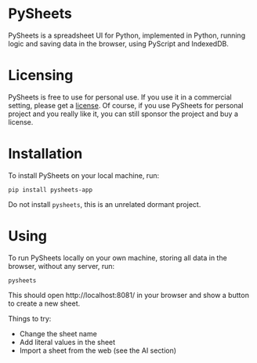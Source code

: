 # PySheets

PySheets is a spreadsheet UI for Python, implemented in Python, running logic and saving data in the browser, using PyScript and IndexedDB.

# Licensing

PySheets is free to use for personal use. If you use it in a commercial setting, please get a [license](https://buy.stripe.com/00g1684SS2BZ9Es7st). Of course, if you use PySheets for personal project and 
you really like it, you can still sponsor the project and buy a license.
  
# Installation

To install PySheets on your local machine, run:

```
pip install pysheets-app
```

Do not install `pysheets`, this is an unrelated dormant project.

# Using

To run PySheets locally on your own machine, storing all data in the browser, without any server, run:

```
pysheets
```

This should open http://localhost:8081/ in your browser and show a button to create a new sheet.

Things to try:
 - Change the sheet name
 - Add literal values in the sheet
 - Import a sheet from the web (see the AI section)

